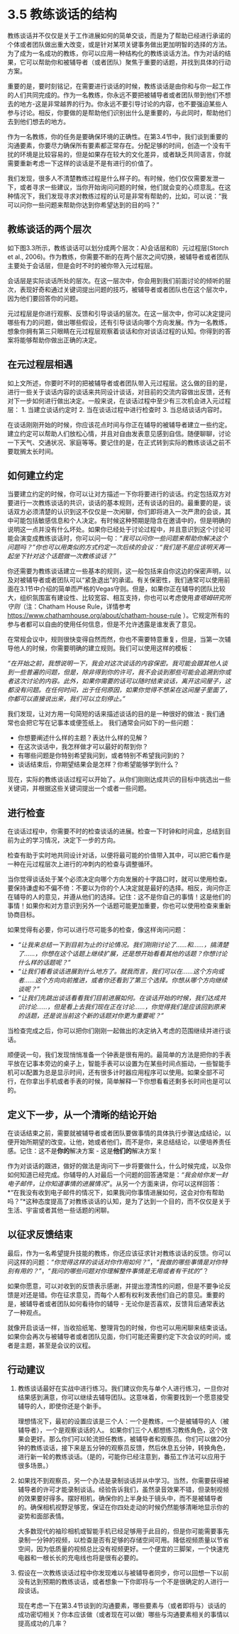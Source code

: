 # 3.5 教练谈话的结构

教练谈话并不仅仅是关于工作进展如何的简单交谈，而是为了帮助已经进行承诺的个体或者团队做出重大改变，或是针对某项关键事务做出更加明智的选择的方法。为了成为一名成功的教练，你可以应用一种结构化的教练谈话方法。作为对话的结果，它可以帮助你和被辅导者（或者团队）聚焦于重要的话题，并找到具体的行动方案。

重要的是，要时刻铭记，在需要进行谈话的时候，教练谈话是由你和与你一起工作的人们共同完成的。作为一名教练，你永远不要把被辅导者或者团队带到他们不想去的地方-这是非常越界的行为。你永远不要引导讨论的内容，也不要强迫某些人参与讨论。相反，你要做的是帮助他们识别出什么是重要的，与此同时，帮助他们去到他们想去的地方。

作为一名教练，你的任务是要确保环境的正确性。在第3.4节中，我们谈到重要的沟通要素，你要尽力确保所有要素都正常存在。分配足够的时间，创造一个没有干扰的环境是比较容易的，但是如果存在较大的文化差异，或者缺乏共同语言，你就需要重新考虑一下这样的谈话是不是有进行的价值了。

我们发现，很多人不清楚教练过程是什么样子的。有时候，他们仅仅需要发泄一下，或者寻求一些建议，当你开始询问问题的时候，他们就会变的心烦意乱。在这种情况下，我们发现寻求对教练过程的认可是非常有帮助的，比如，可以说：“我可以问你一些问题来帮助你达到你希望达到的目的吗？”

## 教练谈话的两个层次

如下图3.3所示，教练谈话可以划分成两个层次：A)会话层和B）元过程层(Storch et al., 2006)。作为教练，你需要不断的在两个层次之间切换，被辅导者或者团队主要处于会话层，但是会时不时的被你带入元过程层。

会话层是实际谈话所处的层次。在这一层次中，你会用到我们前面讨论的倾听的层次，表现好奇和通过关键词提出问题的技巧，被辅导者或者团队也在这个层次中，因为他们要回答你的问题。

元过程层是你进行观察、反馈和引导谈话的层次。在这一层次中，你可以决定提问哪些有力的问题，做出哪些假设，还有引导谈话向哪个方向发展。作为一名教练，想象你拥有第三只眼睛在元过程层观察着谈话和你对谈话过程的认知。你得到的答案将能够帮助你做出正确的决定。

## 在元过程层相遇

如上文所述，你要时不时的把被辅导者或者团队带入元过程层。这么做的目的是，进行一些关于谈话内容的谈话来共同设计谈话，对目前的交流内容做出反馈，还有对下一步如何进行做出决定。一般来说，在谈话过程中至少有三次机会进入元过程层：
    1. 当建立谈话约定时
    2. 当在谈话过程中进行检查时
    3. 当总结谈话内容时。

在谈话刚刚开始的时候，你应该花点时间与你正在辅导的被辅导者建立一些约定。建立约定可以帮助人们放松心情，并且对自由发表意见感到自信。随便聊聊，讨论一下天气、交通状况、家庭等等。要记住的是，在正式转到实际的教练谈话之前不要耽搁太长时间。

## 如何建立约定

当要建立约定的时候，你可以让对方描述一下你将要进行的谈话。约定包括双方对要进行一次教练谈话的共识，谈话的基本规则，还有谈话的目的。最重要的是，谈话双方必须清楚的认识到这不仅仅是一次闲聊，你们即将进入一次严肃的会谈，其中可能包括敏感信息和个人决定。有时候这种预期是隐含在邀请中的，但是明确的说明这一点并没有什么坏处。如果你已经处于讨论过程中，并且意识到这个讨论可能会演变成教练谈话时，你可以问一句：*“我可以问你一些问题来帮助你解决这个问题吗？”*你也可以用类似的方式约定一次后续的会议：*“我们是不是应该明天再一起坐下针对这个话题做一次教练谈话？”*

你还需要为教练谈话建立一些基本的规则，这一般包括来自你这边的保密声明，以及对被辅导者或者团队可以“紧急退出”的承诺。有关保密性，我们通常可以使用前面在3.1节中介绍的简单而严格的Vegas守则。但是，如果你正在辅导的团队比较大，组织氛围富有建设性、比较宽容、相互支持，你也可以考虑使用*查塔姆研究所守则*（注：Chatham House Rule，详情参考 https://www.chathamhouse.org/about/chatham-house-rule ）。它规定所有的参与者都可以自由的使用任何信息，但是不允许透露是谁发表了意见。

在常规会议中，规则很快变得自然而然，你也不需要特意重复，但是，当第一次辅导他人的时候，你需要明确的建立规则。我们可以使用这样的模板：

*“在开始之前，我想说明一下，我会对这次谈话的内容保密。我可能会跟其他人谈到一些普遍的问题，但是，除非得到你的许可，我不会谈到那些可能会追溯到你或者这次讨论的内容。此外，如果你需要的话可以随时结束谈话，离开这间屋子，这都没有问题。在任何时间，出于任何原因，如果你觉得不想呆在这间屋子里面了，你都可以直接说出来，我们可以立刻停止。”*

我们发现，让对方用一句简短的话来描述谈话的目的是一种很好的做法 - 我们通常也会把它写在记事本或便签纸上。 我们通常会问如下的一些问题：
+ 你想要阐述什么样的主题？表达什么样的见解？
+ 在这次谈话中，我怎样做才可以最好的帮到你？
+ 有哪些问题是你特别希望我问到，或者特别不希望我问到的？
+ 谈话结束后，你期望结果会是怎样？你希望能够学到什么？

现在，实际的教练谈话过程可以开始了。从你们刚刚达成共识的目标中挑选出一些关键词，并根据这些关键词提出一个或者一些问题。

## 进行检查

在谈话过程中，你需要不时的检查谈话的进展。检查一下时钟和时间盒，总结到目前为止的学习情况，决定下一步的方向。

检查有助于实时地共同设计对话，以便将最可能的价值带入其中，可以把它看作是一种在元过程层次上进行的冲刺内的检查与调整循环。

当你觉得谈话处于某个必须决定向哪个方向发展的十字路口时，就可以使用检查。要保持谦虚和不偏不倚：不要以为你的个人决定就是最好的选择。相反，询问你正在辅导的人的意见，并遵从他们的选择。记住：这不是你自己的事情！这是他们的事情！如果你和对方意识到另外一个话题可能更加重要，你也可以使用检查来重新协商目标。

如果觉得有必要，你可以进行尽可能多的检查，像这样询问问题：
+ *“让我来总结一下到目前为止的讨论情况。我们刚刚讨论了……和……，搞清楚了……，你想在这个话题上继续扩展，还是想开始看看其他的话题？你想讨论什么样的话题呢？”*
+ *“让我们看看谈话进展到什么地方了。就我而言，我们可以在……这个方向或者……这个方向向前推进，或者你还看到了第三个选择。你想从哪个方向继续谈呢？”*
+ *“让我们先跳出谈话看看我们目前进展如何。在谈话开始的时候，我们达成共识讨论……，但是看上去我们现在正在讨论……，你觉得我们是应该回到原来的话题，还是说当前这个新的话题对你更为重要呢？”*

当检查完成之后，你可以把你们刚刚一起做出的决定纳入考虑的范围继续并进行谈话。

顺便说一句，我们发现悄悄准备一个钟表是很有用的。最简单的方法是把你的手表平放在记事本旁边的桌子上，智能手表可以设置为在某些时间点振动，一些智能手机可以配置为总是显示时间，还有很多计时器应用程序可以使用。如果全部不可行，在你拿出手机或者手表的时候，简单解释一下你想看看还剩多长时间也是可以的。

## 定义下一步，从一个清晰的结论开始

在谈话结束之前，需要就被辅导者或者团队要做事情的具体执行步骤达成结论，以便开始所期望的改变。让他，她或者他们，而不是你，来总结结论，以便培养责任感。记住：这不是**你的**解决方案 - 这是**他们的**解决方案！

作为对谈话的跟进，做好的做法是询问下一步将要做什么，什么时候完成，以及你如何知道已经完成。你辅导的人对最后一个问题的回答通常是：*“我会给你发一封电子邮件，让你知道事情的进展情况”*。从另一个方面来讲，你可以这样回答：*“在我没有收到电子邮件的情况下，如果我问你事情进展如何，这会对你有帮助吗？”*这种态度提高了对教练谈话的认知，是为了达到一个目的，而不仅仅是关于生活、宇宙或者其他一些话题的闲聊。

## 以征求反馈结束

最后，作为一名希望提升技能的教练，你还应该征求针对教练谈话的反馈。你可以问这样的问题：*“你觉得这样的谈话对你作用如何？”*，*“我做的哪些事情是对你特别有用的？”*，*“我问的哪些问题对你理解整件事情是无用或者有干扰的”*？

如果你愿意，可以对收到的反馈表示感谢，并提出澄清性的问题，但是不要争论反馈是对还是错。你在征求意见，而每个人都有权利发表他们自己的意见。重要的是，被辅导者或者团队如何看待你的辅导 - 无论你是否喜欢，反馈背后通常表达了一种观点。

就像开启谈话一样，当收拾纸笔、整理背包的时候，你也可以用闲聊来结束谈话。如果你会再次与被辅导者或者团队见面，你们可能还需要约定下次会议的时间，或者是主题，甚至是会议的议程。

## 行动建议

1. 教练谈话最好在实战中进行练习。我们建议你先与单个人进行练习，一旦你对结果感到满意，你可以继续去辅导团队。这意味着，你需要找到一个愿意接受辅导的人，即使你还是个新手。

    理想情况下，最初的设置应该是三个人：一个是教练，一个是被辅导的人（被辅导者），一个是观察谈话的人。 如果你们三个人都想练习教练角色，这个效果会更好。那么你们可以轮流担任教练，被辅导者和观察员。你们可以做20分钟的教练谈话，接下来是五分钟的观察员反馈，然后休息五分钟，转换角色，进行新一轮的教练谈话。（是的，可能你已经注意到，番茄工作法可以应用于很多场景。）

2. 如果找不到观察员，另一个办法是录制谈话并从中学习。当然，你需要获得被辅导者的许可才能录制谈话。经验告诉我们，虽然录音效果不错，但录制视频的效果要好得多。摆好相机，确保你的上半身处于镜头中，而不是被辅导者的。确保相机视野足够宽，保证在你四处走动的时候仍然能够清晰地显示你的姿势和面部表情。

    大多数现代的袖珍相机或智能手机已经足够用于此目的，但是你可能需要事先录制一分钟的视频，以检查是否有足够的存储空间可用。降低视频质量以节省空间，因为低质量的视频总比没有视频更好。一个便宜的三脚架，一个快速充电器和一根长长的充电线也将是很有必要的。

3. 假设在一次教练谈话过程中你发现难以与被辅导者同步，你可以回想一下以前没有达到预期的教练谈话，或者想象一下你即将与一个不是很确定的人进行一段谈话。

    现在考虑一下在第3.4节谈到的沟通要素，哪些要素与（或者即将与）谈话的成功密切相关？你本应该做（或者现在可以做）哪些与沟通要素相关的事情以提高成功的几率？
